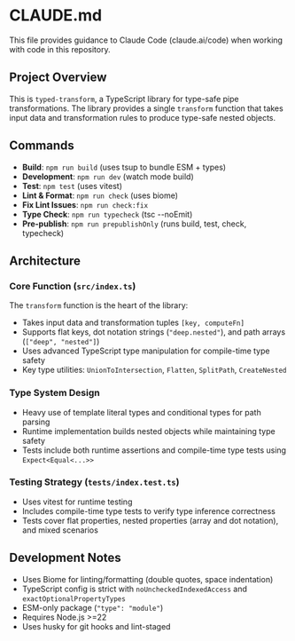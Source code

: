 # CLAUDE.md

This file provides guidance to Claude Code (claude.ai/code) when working with code in this repository.

## Project Overview

This is `typed-transform`, a TypeScript library for type-safe pipe transformations. The library provides a single `transform` function that takes input data and transformation rules to produce type-safe nested objects.

## Commands

- **Build**: `npm run build` (uses tsup to bundle ESM + types)
- **Development**: `npm run dev` (watch mode build)
- **Test**: `npm test` (uses vitest)
- **Lint & Format**: `npm run check` (uses biome)
- **Fix Lint Issues**: `npm run check:fix` 
- **Type Check**: `npm run typecheck` (tsc --noEmit)
- **Pre-publish**: `npm run prepublishOnly` (runs build, test, check, typecheck)

## Architecture

### Core Function (`src/index.ts`)
The `transform` function is the heart of the library:
- Takes input data and transformation tuples `[key, computeFn]`
- Supports flat keys, dot notation strings (`"deep.nested"`), and path arrays (`["deep", "nested"]`)
- Uses advanced TypeScript type manipulation for compile-time type safety
- Key type utilities: `UnionToIntersection`, `Flatten`, `SplitPath`, `CreateNested`

### Type System Design
- Heavy use of template literal types and conditional types for path parsing
- Runtime implementation builds nested objects while maintaining type safety
- Tests include both runtime assertions and compile-time type tests using `Expect<Equal<...>>`

### Testing Strategy (`tests/index.test.ts`)
- Uses vitest for runtime testing
- Includes compile-time type tests to verify type inference correctness
- Tests cover flat properties, nested properties (array and dot notation), and mixed scenarios

## Development Notes

- Uses Biome for linting/formatting (double quotes, space indentation)
- TypeScript config is strict with `noUncheckedIndexedAccess` and `exactOptionalPropertyTypes`
- ESM-only package (`"type": "module"`)
- Requires Node.js >=22
- Uses husky for git hooks and lint-staged